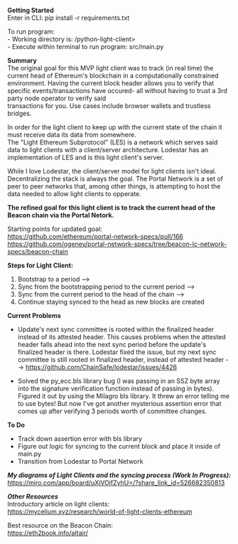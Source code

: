 **Getting Started**\
Enter in CLI:    pip install -r requirements.txt

To run program: \
      - Working directory is:                            /python-light-client> \
      - Execute within terminal to run program:          src/main.py
         
**Summary**\
The original goal for this MVP light client was to track (in real time) the current head of Ethereum's blockchain in a 
computationally constrained environment.  Having the current block header allows you to verify that specific 
events/transactions have occured-  all without having to trust a 3rd party node operator to verify said  
transactions for you.  Use cases include browser wallets and trustless bridges.

In order for the light client to keep up with the current state of the chain it must receive data its data from somewhere.  
The "Light Ethereum Subprotocol" (LES) is a network which serves said data to light clients with a client/server
architecture. Lodestar has an implementation of LES and is this light client's server.   

While I love Lodestar, the client/server model for light clients isn't ideal.  Decentralizing the stack is always
the goal.  The Portal Network is a set of peer to peer networks that, among other things, is attempting to host 
the data needed to allow light clients to opperate. 


**The refined goal for this light client is to track the current head of the Beacon chain via the Portal Netork.**


Starting points for updated goal: \
https://github.com/ethereum/portal-network-specs/pull/166 \
https://github.com/ogenev/portal-network-specs/tree/beacon-lc-network-specs/beacon-chain 


**Steps for Light Client:**
  1) Bootstrap to a period  --> 
  2) Sync from the bootstrapping period to the current period  -->
  3) Sync from the current period to the head of the chain  -->
  4) Continue staying synced to the head as new blocks are created


**Current Problems**
  - Update's next sync committee is rooted within the finalized header instead of its attested header.
    This causes problems when the attested header falls ahead into the next sync period before the 
    update's finalized header is there.
    Lodestar fixed the issue, but my next sync committee is still rooted in finalized header, 
    instead of attested header  --> https://github.com/ChainSafe/lodestar/issues/4426

  - Solved the py_ecc.bls library bug (I was passing in an SSZ byte array into the signature verification function instead 
    of passing in bytes).  Figured it out by using the Milagro bls library.  It threw an error telling me to use bytes!
    But now I've got another mysterious assertion error that comes up after verifying 3 periods worth of committee changes.


**To Do**
  - Track down assertion error with bls library
  - Figure out logic for syncing to the current block and place it inside of main.py
  - Transition from Lodestar to Portal Network

***My diagrams of Light Clients and the syncing process (Work In Progress):***
https://miro.com/app/board/uXjVOjfZyhU=/?share_link_id=526682350813

***Other Resources***\
Introductory article on light clients: \
https://mycelium.xyz/research/world-of-light-clients-ethereum

Best resource on the Beacon Chain: \
https://eth2book.info/altair/